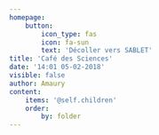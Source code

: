 ```yaml
---
homepage:
    button:
        icon_type: fas
        icon: fa-sun
        text: 'Décoller vers SABLET'
title: 'Café des Sciences'
date: '14:01 05-02-2018'
visible: false
author: Amaury
content:
    items: '@self.children'
    order:
        by: folder
---
```


